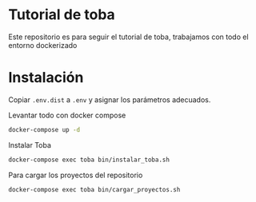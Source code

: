 # Tutorial de toba

Este repositorio es para seguir el tutorial de toba, trabajamos con todo el entorno dockerizado

# Instalación

Copiar `.env.dist` a `.env` y asignar los parámetros adecuados.

Levantar todo con docker compose
```bash
docker-compose up -d
```

Instalar Toba
```bash
docker-compose exec toba bin/instalar_toba.sh
```

Para cargar los proyectos del repositorio
```bash
docker-compose exec toba bin/cargar_proyectos.sh
```

